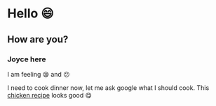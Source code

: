 # Hello :smile:

## How are you?

### Joyce here

I am feeling :sleepy: and :confused:

I need to cook dinner now, let me ask google what I should cook. This [chicken recipe](https://cafedelites.com/grilled-lemon-herb-mediterranean-chicken-salad-recipe/) looks good :yum:
